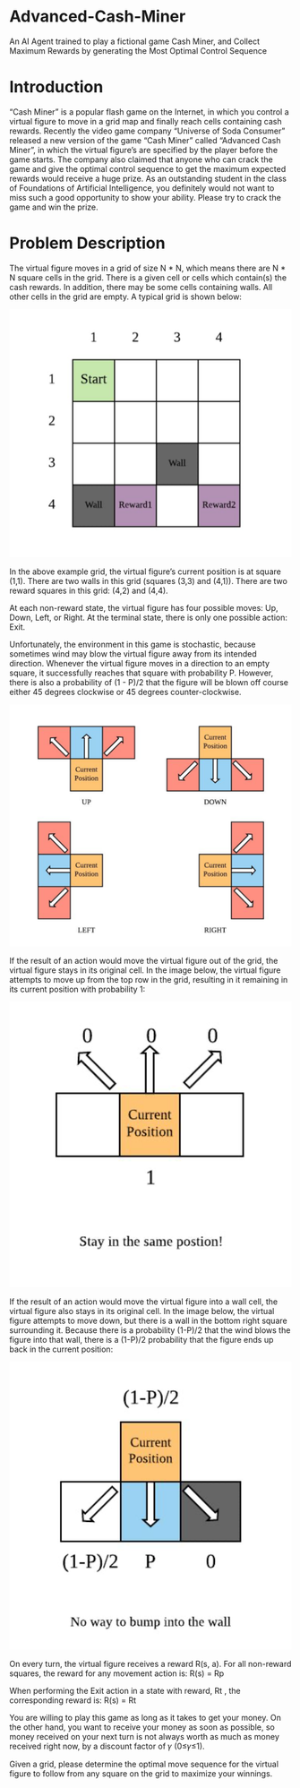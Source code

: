 # Advanced-Cash-Miner
An AI Agent trained to play a fictional game Cash Miner, and Collect Maximum Rewards by generating the Most Optimal Control Sequence

# Introduction
“Cash Miner” is a popular flash game on the Internet, in which you control a virtual figure to move in a grid map and finally reach cells containing cash rewards. Recently the video game company “Universe of Soda Consumer” released a new version of the game “Cash Miner” called “Advanced Cash Miner”, in which the virtual figure’s are specified by the player before the game starts. The company also claimed that anyone who can crack the game and give the optimal control sequence to get the maximum expected rewards would receive a huge prize. As an outstanding student in the class of Foundations of Artificial Intelligence, you definitely would not want to miss such a good opportunity to show your ability. Please try to crack the game and win the prize.

# Problem Description
The virtual figure moves in a grid of size N * N, which means there are N * N square cells in the grid. There is a given cell or cells which contain(s) the cash rewards. In addition, there may be some cells containing walls. All other cells in the grid are empty. A typical grid is shown below:

![](images/grid.png)

In the above example grid, the virtual figure’s current position is at square (1,1). There are two walls in this grid (squares (3,3) and (4,1)). There are two reward squares in this grid: (4,2) and (4,4).

At each non-reward state, the virtual figure has four possible moves: Up, Down, Left, or Right. At the terminal state, there is only one possible action: Exit.

Unfortunately, the environment in this game is stochastic, because sometimes wind may blow the virtual figure away from its intended direction. Whenever the virtual figure moves in a direction to an empty square, it successfully reaches that square with probability ​P.​ However, there is also a probability of (1 - ​P​)/2 that the figure will be blown off course either 45 degrees clockwise or 45 degrees counter-clockwise.

![](images/moves_1.png)

If the result of an action would move the virtual figure out of the grid, the virtual figure stays in its original cell. In the image below, the virtual figure attempts to move up from the top row in the grid, resulting in it remaining in its current position with probability 1:

![](images/moves_2.png)

If the result of an action would move the virtual figure into a wall cell, the virtual figure also stays in its original cell. In the image below, the virtual figure attempts to move down, but there is a wall in the bottom right square surrounding it. Because there is a probability (1-P)/2 that the wind blows the figure into that wall, there is a (1-P)/2 probability that the figure ends up back in the current position:

![](images/moves_3.png)

On every turn, the virtual figure receives a reward R(s, a). For all non-reward squares, the reward for any movement action is:
R(s) = Rp

When performing the Exit action in a state with reward, Rt , the corresponding reward is:
R(s) = Rt

You are willing to play this game as long as it takes to get your money. On the other hand, you want to receive your money as soon as possible, so money received on your next turn is not always worth as much as money received right now, by a discount factor of 𝛾 (0≤𝛾≤1).

Given a grid, please determine the optimal move sequence for the virtual figure to follow from any square on the grid to maximize your winnings.
